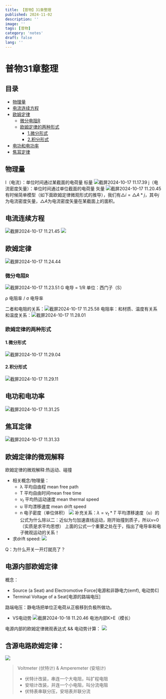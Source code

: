 ```yaml
---
title: 【普物】31章整理
published: 2024-11-02
description: ''
image: ''
tags: [普物]
category: 'notes'
draft: false 
lang: ''
---
```

# 普物31章整理
## 目录
* [物理量](#%E7%89%A9%E7%90%86%E9%87%8F)
* [电流连续方程](#%E7%94%B5%E6%B5%81%E8%BF%9E%E7%BB%AD%E6%96%B9%E7%A8%8B)
* [欧姆定律](#%E6%AC%A7%E5%A7%86%E5%AE%9A%E5%BE%8B)
    + [微分电阻R](#%E5%BE%AE%E5%88%86%E7%94%B5%E9%98%BBr)
    + [欧姆定律的两种形式](#%E6%AC%A7%E5%A7%86%E5%AE%9A%E5%BE%8B%E7%9A%84%E4%B8%A4%E7%A7%8D%E5%BD%A2%E5%BC%8F)
      - [1.微分形式](#1%E5%BE%AE%E5%88%86%E5%BD%A2%E5%BC%8F)
      - [2.积分形式](#2%E7%A7%AF%E5%88%86%E5%BD%A2%E5%BC%8F)
* [电功和电功率](#%E7%94%B5%E5%8A%9F%E5%92%8C%E7%94%B5%E5%8A%9F%E7%8E%87)
* [焦耳定律](#%E7%84%A6%E8%80%B3%E5%AE%9A%E5%BE%8B)
## 物理量
I（电流）：单位时间通过某截面的电荷量 标量
![截屏2024-10-17 11.17.39](/media/17291354192015/%E6%88%AA%E5%B1%8F2024-10-17%2011.17.39.png)
j（电流密度矢量）：单位时间通过单位截面的电荷量 矢量
![截屏2024-10-17 11.20.45](/media/17291354192015/%E6%88%AA%E5%B1%8F2024-10-17%2011.20.45.png)
有时候简单模型（如下面欧姆定律微观形式的推导），我们有$△i = △A * j$，其中$j$为电流密度矢量，$△A$为电流密度矢量在某截面上的面积。
## 电流连续方程
![截屏2024-10-17 11.21.45](/media/17291354192015/%E6%88%AA%E5%B1%8F2024-10-17%2011.21.45.png)
![](/img/physics/2.png)
## 欧姆定律
![截屏2024-10-17 11.24.44](/media/17291354192015/%E6%88%AA%E5%B1%8F2024-10-17%2011.24.44.png)
### 微分电阻R
![截屏2024-10-17 11.23.51](/media/17291354192015/%E6%88%AA%E5%B1%8F2024-10-17%2011.23.51.png)
G 电导 = 1/R  单位：西门子（S）

ρ 电阻率 / σ 电导率

二者和电阻的关系：![截屏2024-10-17 11.25.58](/media/17291354192015/%E6%88%AA%E5%B1%8F2024-10-17%2011.25.58.png)
电阻率：和材质、温度有关系
和温度关系：![截屏2024-10-17 11.28.01](/media/17291354192015/%E6%88%AA%E5%B1%8F2024-10-17%2011.28.01.png)

### 欧姆定律的两种形式
#### 1.微分形式
![截屏2024-10-17 11.29.04](/media/17291354192015/%E6%88%AA%E5%B1%8F2024-10-17%2011.29.04.png)
#### 2.积分形式
![截屏2024-10-17 11.29.11](/media/17291354192015/%E6%88%AA%E5%B1%8F2024-10-17%2011.29.11.png)
## 电功和电功率
![截屏2024-10-17 11.31.25](/media/17291354192015/%E6%88%AA%E5%B1%8F2024-10-17%2011.31.25.png)
## 焦耳定律
![截屏2024-10-17 11.31.33](/media/17291354192015/%E6%88%AA%E5%B1%8F2024-10-17%2011.31.33.png)
## 欧姆定律的微观解释
欧姆定律的微观解释:热运动、碰撞
* 相关概念/物理量：
    * λ 平均自由程 mean free path
    * T 平均自由时间mean free time
    * $v_t$ 平均热运动速度 mean thermal speed
    * u 平均漂移速度  mean drift speed 
    * n 电子密度（单位体积）
    ![](/media/17291354192015/17292207375849.png)
    补充关系：$λ = v_t * T$
    平均漂移速度（u）的公式为什么除以二：近似为匀加速直线运动，刚开始撞到质子，所以v=0（实质是求平均思想）
    上面的公式一个重要之处在于，指出了电导率和电子微观运动的关系！
* 求drift speed:
    ![](/media/17291354192015/17292208841780.png)

Q：为什么开关一开灯就亮了？

## 电源内部欧姆定律
概念：
* Source (a Seat) and Electromotive Force[电源和非静电力(emf), 电动势Ɛ]
* Terminal Voltage of a Seat[电源的路端电压]

路端电压：静电场把单位正电荷从正极移到负极所做功。
* VS电动势
![截屏2024-10-18 11.20.46](/media/17291354192015/%E6%88%AA%E5%B1%8F2024-10-18%2011.20.46.png)
电池内部K>E（模长）

电源内部的欧姆定律微观表达式 && 电动势计算：
![](/media/17291354192015/17292216699618.png)
## 含源电路欧姆定律：
![](/media/17291354192015/17292222593253.png)

> Voltmeter (伏特计) & Amperemeter (安培计)
> - 伏特计改装，串连一个大电阻，叫扩程电阻
> - 安培计改装，并连一个小电阻，叫分流电阻
> - 伏特表串联分压，安培表并联分流
    
